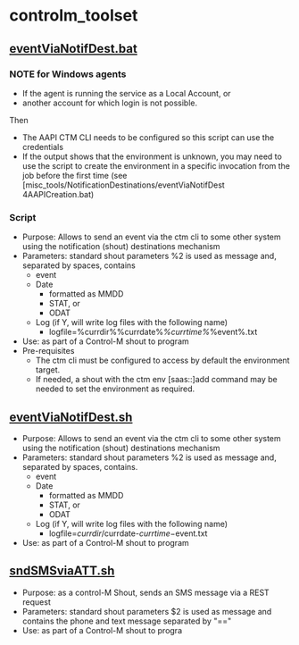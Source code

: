 # controlm_toolset

## [eventViaNotifDest.bat](misc_tools\NotificationDestinations\eventViaNotifDest.bat)

### NOTE for Windows agents

* If the agent is running the service as a Local Account, or
* another account for which login is not possible.

Then

* The AAPI CTM CLI needs to be configured so this script can use the credentials
* If the output shows that the environment is unknown, you may need to use the script to create the environment in a specific invocation from the job before the first time (see [misc_tools/NotificationDestinations/eventViaNotifDest 4AAPICreation.bat)

### Script

* Purpose: Allows to send an event via the ctm cli to some other system using the notification (shout) destinations mechanism
* Parameters: standard shout parameters %2 is used as message and, separated by spaces, contains
  * event
  * Date
    * formatted as MMDD
    * STAT, or
    * ODAT
  * Log (if Y, will write log files with the following name)
    * logfile=%currdir%%currdate%_%currtime%_%event%.txt
* Use: as part of a Control-M shout to program
* Pre-requisites
  * The ctm cli must be configured to access by default the environment target.
  * If needed, a shout with the ctm env [saas::]add command may be needed to set the environment as required.

## [eventViaNotifDest.sh]([misc_tools\eventViaNotifDest.bat](eventViaNotifDest.sh))

* Purpose: Allows to send an event via the ctm cli to some other system using the notification (shout) destinations mechanism
* Parameters: standard shout parameters %2 is used as message and, separated by spaces, contains.
  * event
  * Date
    * formatted as MMDD
    * STAT, or
    * ODAT
  * Log (if Y, will write log files with the following name)
    * logfile=$currdir/$currdate-$currtime-$event.txt
* Use: as part of a Control-M shout to program

## [sndSMSviaATT.sh](misc_tools\sndSMSviaATT.sh)

- Purpose: as a control-M Shout, sends an SMS message via a REST request
- Parameters: standard shout parameters $2 is used as message and contains the phone and text message separated by "=="
- Use: as part of a Control-M shout to progra
